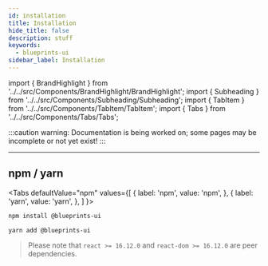 ```yaml
---
id: installation
title: Installation
hide_title: false
description: stuff
keywords:
  - blueprints-ui
sidebar_label: Installation
---
```


import { BrandHighlight } from '../../src/Components/BrandHighlight/BrandHighlight';
import { Subheading } from '../../src/Components/Subheading/Subheading';
import { TabItem } from '../../src/Components/TabItem/TabItem';
import { Tabs } from '../../src/Components/Tabs/Tabs';

:::caution warning:
Documentation is being worked on; some pages may be incomplete or not yet exist!
:::

---

## npm / yarn
<Subheading text="Follow these instructions to install &amp; save in your package.json" />

<Tabs
  defaultValue="npm"
  values={[
    { label: 'npm', value: 'npm', },
    { label: 'yarn', value: 'yarn', },
  ]
}>
<TabItem value="npm">

```bash
npm install @blueprints-ui
```

</TabItem>
<TabItem value="yarn">

```bash
yarn add @blueprints-ui
```

</TabItem>
</Tabs>

> Please note that `react >= 16.12.0` and `react-dom >= 16.12.0` are peer dependencies.

